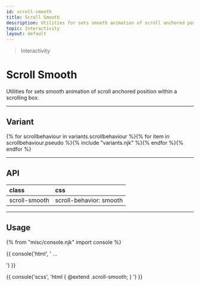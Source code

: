 ```yaml
---
id: scroll-smooth
title: Scroll Smooth
description: Utilities for sets smooth animation of scroll anchored position within a scrolling box.
topic: Interactivity
layout: default
---
```


> Interactivity

# Scroll Smooth

Utilities for sets smooth animation of scroll anchored position within a scrolling box.

---

## Variant

<div class="flex flex-gap-2 flex-wrap justify-start items-center">{% for scrollbehaviour in variants.scrollbehaviour %}{% for item in scrollbehaviour.pseudo %}{% include "variants.njk" %}{% endfor %}{% endfor %}</div>

---

## API

| <span class="padding-x-3 padding-y-1 text-white bg-shade-granite-5 font-semibold curve-border-md">class</span> | <span class="padding-x-3 padding-y-1 text-white bg-shade-granite-5 font-semibold curve-border-md">css</span> |
|:--|:--|
| scroll-smooth | scroll-behavior: smooth |

---

## Usage

{% from "misc/console.njk" import console %}

{{ console('html',
'<html class="scroll-smooth">
    ...
  </html>
') }}

{{ console('scss',
'html {
    @extend
      .scroll-smooth;
}
') }}

